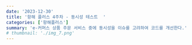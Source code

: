 ```yaml
---
date: '2023-12-30'
title: '항해 플러스 4주차 - 동시성 테스트  '
categories: ['항해플러스']
summary: 'e-커머스 상품 주문 서비스 중에 동시성을 이슈를 고려하여 코드를 개선한다.'
# thumbnail: './img_7.png'
---
```

